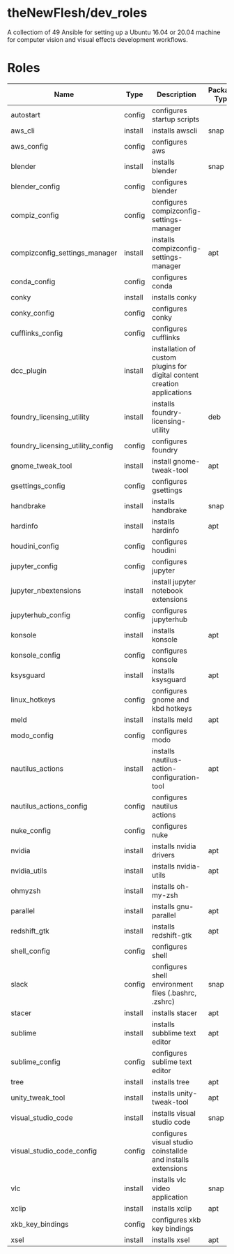 # theNewFlesh/dev_roles

A collectiom of 49 Ansible for setting up a Ubuntu 16.04 or 20.04 machine for
computer vision and visual effects development workflows.

# Roles
| Name                             | Type    | Description                                                              | Package Type |
| -------------------------------- | ------- | ------------------------------------------------------------------------ | ------------ |
| autostart                        | config  | configures startup scripts                                               |              |
| aws_cli                          | install | installs awscli                                                          | snap         |
| aws_config                       | config  | configures aws                                                           |              |
| blender                          | install | installs blender                                                         | snap         |
| blender_config                   | config  | configures blender                                                       |              |
| compiz_config                    | config  | configures compizconfig-settings-manager                                 |              |
| compizconfig_settings_manager    | install | installs compizconfig-settings-manager                                   | apt          |
| conda_config                     | config  | configures conda                                                         |              |
| conky                            | install | installs conky                                                           |              |
| conky_config                     | config  | configures conky                                                         |              |
| cufflinks_config                 | config  | configures cufflinks                                                     |              |
| dcc_plugin                       | install | installation of custom plugins for digital content creation applications |              |
| foundry_licensing_utility        | install | installs foundry-licensing-utility                                       | deb          |
| foundry_licensing_utility_config | config  | configures foundry                                                       |              |
| gnome_tweak_tool                 | install | install gnome-tweak-tool                                                 | apt          |
| gsettings_config                 | config  | configures gsettings                                                     |              |
| handbrake                        | install | installs handbrake                                                       | snap         |
| hardinfo                         | install | installs hardinfo                                                        | apt          |
| houdini_config                   | config  | configures houdini                                                       |              |
| jupyter_config                   | config  | configures jupyter                                                       |              |
| jupyter_nbextensions             | install | install jupyter notebook extensions                                      |              |
| jupyterhub_config                | config  | configures jupyterhub                                                    |              |
| konsole                          | install | installs konsole                                                         | apt          |
| konsole_config                   | config  | configures konsole                                                       |              |
| ksysguard                        | install | installs ksysguard                                                       | apt          |
| linux_hotkeys                    | config  | configures gnome and kbd hotkeys                                         |              |
| meld                             | install | installs meld                                                            | apt          |
| modo_config                      | config  | configures modo                                                          |              |
| nautilus_actions                 | install | installs nautilus-action-configuration-tool                              | apt          |
| nautilus_actions_config          | config  | configures nautilus actions                                              |              |
| nuke_config                      | config  | configures nuke                                                          |              |
| nvidia                           | install | installs nvidia drivers                                                  | apt          |
| nvidia_utils                     | install | installs nvidia-utils                                                    | apt          |
| ohmyzsh                          | install | installs oh-my-zsh                                                       |              |
| parallel                         | install | installs gnu-parallel                                                    | apt          |
| redshift_gtk                     | install | installs redshift-gtk                                                    | apt          |
| shell_config                     | config  | configures shell                                                         |              |
| slack                            | config  | configures shell environment files (.bashrc, .zshrc)                     | snap         |
| stacer                           | install | installs stacer                                                          | apt          |
| sublime                          | install | installs subblime text editor                                            | apt          |
| sublime_config                   | config  | configures sublime text editor                                           |              |
| tree                             | install | installs tree                                                            | apt          |
| unity_tweak_tool                 | install | installs unity-tweak-tool                                                | apt          |
| visual_studio_code               | install | installs visual studio code                                              | snap         |
| visual_studio_code_config        | config  | configures visual studio coinstallde and installs extensions             |              |
| vlc                              | install | installs vlc video application                                           | snap         |
| xclip                            | install | installs xclip                                                           | apt          |
| xkb_key_bindings                 | config  | configures xkb key bindings                                              |              |
| xsel                             | install | installs xsel                                                            | apt          |

